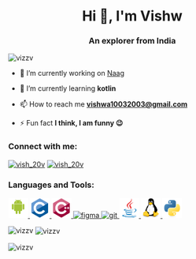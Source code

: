 <h1 align="center">Hi 👋, I'm Vishw</h1>
<h3 align="center">An explorer from India</h3>

<p align="left"> <img src="https://komarev.com/ghpvc/?username=vizzv&label=Profile%20views&color=0e75b6&style=flat" alt="vizzv" /> </p>

- 🔭 I’m currently working on [Naag](https://github.com/vizzv/naag)

- 🌱 I’m currently learning **kotlin**

- 📫 How to reach me **vishwa10032003@gmail.com**

- ⚡ Fun fact **I think, I am funny 😉**

<h3 align="left">Connect with me:</h3>
<p align="left">
<a href="https://instagram.com/vish_20v" target="blank"><img align="center" src="https://www.logo.wine/a/logo/Instagram/Instagram-Logo.wine.svg" alt="vish_20v" height="50" width="50" /></a>
<a href="https://www.codechef.com/users/vish_20v" target="blank"><img align="center" src="https://cdn.jsdelivr.net/npm/simple-icons@3.1.0/icons/codechef.svg" alt="vish_20v" height="30" width="40" /></a>
</p>

<h3 align="left">Languages and Tools:</h3>
<p align="left"> <a href="https://developer.android.com" target="_blank" rel="noreferrer"> <img src="https://raw.githubusercontent.com/devicons/devicon/master/icons/android/android-original-wordmark.svg" alt="android" width="40" height="40"/> </a> <a href="https://www.cprogramming.com/" target="_blank" rel="noreferrer"> <img src="https://raw.githubusercontent.com/devicons/devicon/master/icons/c/c-original.svg" alt="c" width="40" height="40"/> </a> <a href="https://www.w3schools.com/cpp/" target="_blank" rel="noreferrer"> <img src="https://raw.githubusercontent.com/devicons/devicon/master/icons/cplusplus/cplusplus-original.svg" alt="cplusplus" width="40" height="40"/> </a> <a href="https://www.figma.com/" target="_blank" rel="noreferrer"> <img src="https://www.vectorlogo.zone/logos/figma/figma-icon.svg" alt="figma" width="40" height="40"/> </a> <a href="https://git-scm.com/" target="_blank" rel="noreferrer"> <img src="https://www.vectorlogo.zone/logos/git-scm/git-scm-icon.svg" alt="git" width="40" height="40"/> </a> <a href="https://www.java.com" target="_blank" rel="noreferrer"> <img src="https://raw.githubusercontent.com/devicons/devicon/master/icons/java/java-original.svg" alt="java" width="40" height="40"/> </a> <a href="https://www.linux.org/" target="_blank" rel="noreferrer"> <img src="https://raw.githubusercontent.com/devicons/devicon/master/icons/linux/linux-original.svg" alt="linux" width="40" height="40"/> </a> <a href="https://www.python.org" target="_blank" rel="noreferrer"> <img src="https://raw.githubusercontent.com/devicons/devicon/master/icons/python/python-original.svg" alt="python" width="40" height="40"/> </a> </p>

<p><img align="left" src="https://github-readme-stats.vercel.app/api/top-langs?username=vizzv&show_icons=true&locale=en&layout=compact" alt="vizzv" /></p>

<p>&nbsp;<img align="center" src="https://github-readme-stats.vercel.app/api?username=vizzv&show_icons=true&locale=en" alt="vizzv" /></p>

<p><img align="center" src="https://github-readme-streak-stats.herokuapp.com/?user=vizzv&" alt="vizzv" /></p>
